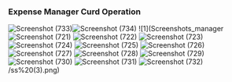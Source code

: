 ### Expense Manager Curd Operation 


![Screenshot (733)](https://user-images.githubusercontent.com/70711348/189335676-ece2113c-051f-401e-9562-5178d7a1b9d3.png)![Screenshot (734)](https://user-images.githubusercontent.com/70711348/189335681-2762048e-8168-44f3-a85a-57a07d0cf0c4.png)
![1](Screenshots_manager![Screenshot (721)](https://user-images.githubusercontent.com/70711348/189335617-b28c6dbf-63f2-4ff3-b956-4fc0d99bde80.png)
![Screenshot (722)](https://user-images.githubusercontent.com/70711348/189335627-8549e009-4f26-4075-ae6e-f6721759ecb6.png)
![Screenshot (723)](https://user-images.githubusercontent.com/70711348/189335630-906d511d-8512-4800-9893-4701cca98d35.png)
![Screenshot (724)](https://user-images.githubusercontent.com/70711348/189335634-c60e2388-c877-47e6-8b69-3fffa542d159.png)
![Screenshot (725)](https://user-images.githubusercontent.com/70711348/189335637-9fe9f695-e753-4c1c-9aa7-61009738964f.png)
![Screenshot (726)](https://user-images.githubusercontent.com/70711348/189335642-82df4ce9-50bb-4be7-83e3-db153f5d94c7.png)
![Screenshot (727)](https://user-images.githubusercontent.com/70711348/189335646-c9b7e108-46f8-4234-9b01-2a97d8d5329c.png)
![Screenshot (728)](https://user-images.githubusercontent.com/70711348/189335656-1da184d1-5a52-4a7d-949e-2348c8d92a1e.png)
![Screenshot (729)](https://user-images.githubusercontent.com/70711348/189335661-40d80287-c659-4fda-a209-d82b4b4efe6a.png)
![Screenshot (730)](https://user-images.githubusercontent.com/70711348/189335664-708df604-d603-4fc3-b4d7-7a0afa921303.png)
![Screenshot (731)](https://user-images.githubusercontent.com/70711348/189335667-65c54030-ac01-4da1-af35-13fa1a3fb48f.png)
![Screenshot (732)](https://user-images.githubusercontent.com/70711348/189335673-683911e7-240a-4522-9128-e356695fe2b8.png)
/ss%20(3).png)

